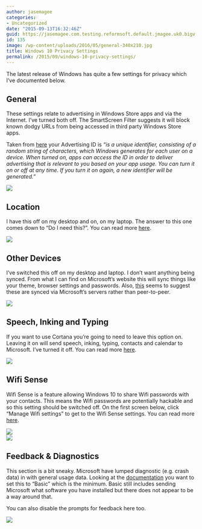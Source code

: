 ```yaml
---
author: jasemagee
categories:
- Uncategorized
date: "2015-09-13T16:32:46Z"
guid: https://jasemagee.com.testing.reformsoft.default.jmagee.uk0.bigv.io/?p=135
id: 135
image: /wp-content/uploads/2016/05/general-340x210.jpg
title: Windows 10 Privacy Settings
permalink: /2015/09/windows-10-privacy-settings/
---
```

The latest release of Windows has quite a few settings for privacy which I’ve documented below.

## General

These settings relate to advertising in Windows Store apps and via the Internet. I&#8217;ve turned both off. The SmartScreen Filter suggests it will block known dodgy URLs from being accessed in third party Windows Store apps.

Taken from [here](http://windows.microsoft.com/en-us/windows-10/overview-windows-10-privacy) your Advertising ID is _&#8220;is a unique identifier, consisting of a random string of characters, which Windows generates for each user on a device. When turned on, apps can access the ID in order to deliver advertising that is relevant to you based on your app usage. You can turn it on or off at any time. If you turn it on again, a new identifier will be generated.&#8221;_

<div class="center-align"><img class="responsive-img" src="/wp-content/uploads/2016/05/general.jpg" /></div>

## Location

I have this off on my desktop and on, on my laptop. The answer to this one comes down to &#8220;Do I need this?&#8221;. You can read more [here](http://windows.microsoft.com/en-us/windows-10/location-service-privacy).

<div class="center-align"><img class="responsive-img" src="/wp-content/uploads/2016/05/location.jpg" /></div>

## Other Devices

I&#8217;ve switched this off on my desktop and laptop. I don&#8217;t want anything being synced. From what I can find on Microsoft&#8217;s website this will sync things like your theme, browser settings and passwords. Also, [this](http://windows.microsoft.com/en-us/windows-10/about-sync-settings-in-windows-10) seems to suggest these are synced via Microsoft&#8217;s servers rather than peer-to-peer.

<div class="center-align"><img class="responsive-img" src="/wp-content/uploads/2016/05/other_devices.jpg" /></div>

## Speech, Inking and Typing

If you want to use Cortana you&#8217;re going to need to leave this option on. Leaving it on will send speech, inking, typing, contacts and calendar to Microsoft. I&#8217;ve turned it off. You can read more [here](http://windows.microsoft.com/en-us/windows-10/speech-inking-typing-privacy-faq).

<div class="center-align"><img class="responsive-img" src="/wp-content/uploads/2016/05/speech_inking_typing.jpg" /></div>

## Wifi Sense

Wifi Sense is a feature allowing Windows 10 to share Wifi passwords with your contacts. This means the Wifi passwords are potentially hackable and so this setting should be switched off. On the first screen below, click &#8220;Manage Wifi settings&#8221; to get to the Wifi Sense settings. You can read more [here](http://windows.microsoft.com/en-us/windows-10/wi-fi-sense-faq).

<div class="center-align"><img class="responsive-img" src="/wp-content/uploads/2016/05/wifi.jpg" /></div>

<div>
</div>

<div class="center-align"><img class="responsive-img" src="/wp-content/uploads/2016/05/wifi_sense.jpg" /></div>

## Feedback & Diagnostics

This section is a bit sneaky. Microsoft have lumped diagnostic (e.g. crash data) in with general usage data. Looking at the [documentation](http://windows.microsoft.com/en-us/windows-10/feedback-diagnostics-privacy-faq) you want to set this to &#8220;Basic&#8221; which is the minimum. Basic still includes sending Microsoft what software you have installed but there does not appear to be a way around that.

You can also disable the prompts for feedback here too.

<div class="center-align"><img class="responsive-img" src="/wp-content/uploads/2016/05/feedback_and_diagnostics.jpg" /></div>